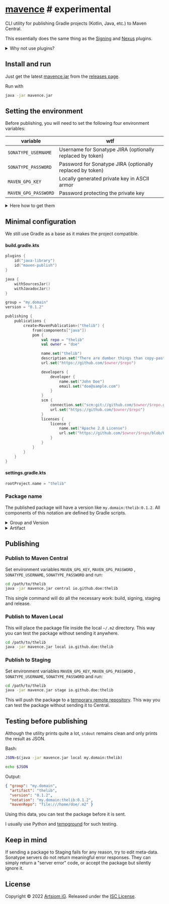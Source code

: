 # [mavence](https://github.com/rtmigo/mavence) # experimental

CLI utility for publishing Gradle projects (Kotlin, Java, etc.) to Maven
Central.

This essentially does the same thing as
the [Signing](https://docs.gradle.org/current/userguide/signing_plugin.html) and
[Nexus](https://github.com/gradle-nexus/publish-plugin) plugins.

<details><summary>Why not use plugins?</summary>

- Building locally
- Publishing somewhere

These tasks are almost unrelated.

By placing publishing logic in a build script, you make the foundation of the
project shaky.

It's very easy to make a Gradle script big and ugly. Especially if
it's supposed to work in CI/CD. Gradle itself is a monster of complexity.
Feeding the monster with excessive tasks is the last thing to do.

However, we still use some Gradle plugins. This is the Gradle `maven-publish`,
that creates, i.e. builds a local copy of a Maven package.

</details>

## Install and run

Just get the latest [mavence.jar](https://github.com/rtmigo/mavence/releases/latest/download/mavence.jar) 
from the [releases page](https://github.com/rtmigo/mavence/releases).

Run with

```bash
java -jar mavence.jar
```

## Setting the environment

Before publishing, you will need to set the following four environment
variables:

| variable             | wtf                                                       |
|----------------------|-----------------------------------------------------------|
| `SONATYPE_USERNAME`  | Username for Sonatype JIRA (optionally replaced by token) |
| `SONATYPE_PASSWORD`  | Password for Sonatype JIRA (optionally replaced by token) |
| `MAVEN_GPG_KEY`      | Locally generated private key in ASCII armor              |  
| `MAVEN_GPG_PASSWORD` | Password protecting the private key                       |

<details><summary>Here how to get them</summary>

1. You need to register on the Sonatype site and chat with bots in
   their JIRA system, until they **verify** that you can publish a package. That
   gives you `SONATYPE_USERNAME` and `SONATYPE_PASSWORD` you can use for
   publishing.

2. You generate GPG keys in your own terminal. At that point, they are just
   files. It remains to figure out what are **public**, **private** keys and
   what is a **password**. The public key must be sent to a keyserver, and the
   private and password must be exported to variables `MAVEN_GPG_KEY`
   and `MAVEN_GPG_PASSWORD`.

I can't go into more detail as releasing to Maven Central
should be your own hero's journey into the unknown and chilling.
</details>

## Minimal configuration

We still use Gradle as a base as it makes the project compatible.

#### build.gradle.kts

```kotlin
plugins {
    id("java-library")
    id("maven-publish")
}

java {
    withSourcesJar()
    withJavadocJar()
}

group = "my.domain"
version = "0.1.2"

publishing {
    publications {
        create<MavenPublication>("thelib") {
            from(components["java"])
            pom {
                val repo = "thelib"
                val owner = "doe"

                name.set("thelib")
                description.set("There are dumber things than copy-pasting")
                url.set("https://github.com/$owner/$repo")

                developers {
                    developer {
                        name.set("John Doe")
                        email.set("doe@sample.com")
                    }
                }
                scm {
                    connection.set("scm:git://github.com/$owner/$repo.git")
                    url.set("https://github.com/$owner/$repo")
                }
                licenses {
                    license {
                        name.set("Apache 2.0 License")
                        url.set("https://github.com/$owner/$repo/blob/HEAD/LICENSE")
                    }
                }
            }
        }
    }
}
```

#### settings.gradle.kts

```kotlin
rootProject.name = "thelib"
```

### Package name

The published package will have a version like `my.domain:thelib:0.1.2`.
All components of this notation are defined by Gradle scripts.

<details><summary>Group and Version</summary>

It is the first and third part of `my.domain:thelib:0.1.2`,
i.e. `my.domain`
and `0.1.2`.

They can be defined in `build.gradle.kts` like that:

```kotlin
group = "my.domain"
version = "0.1.2"
```

</details>

<details><summary>Artifact</summary>

It is the second part of `my.domain:thelib:1.0.0`, i.e. `thelib`.

`mavence` takes it
from [archivesBaseName](https://docs.gradle.org/current/dsl/org.gradle.api.Project.html#org.gradle.api.Project:archivesBaseName)
Gradle property.

#### If we release the root project:

```
thelib/                   <<< dir name will be the artifact name 
    src/
    build.gradle.kts
    settings.gradle.kts   <<< unless redefined here
```

The redefine the root project name, add the following:

```kotlin
// settings.gradle.kts

rootProject.name = "newname"
```     

#### If we release a subproject:

```
myrootproject/ 
    thelib/               <<< dir name will be the artifact name
        src/
        build.gradle.kts
    settings.gradle.kts    
```

</details>


## Publishing

### Publish to Maven Central

Set environment variables `MAVEN_GPG_KEY`, `MAVEN_GPG_PASSWORD`
, `SONATYPE_USERNAME`, `SONATYPE_PASSWORD` and run:

```bash
cd /path/to/thelib
java -jar mavence.jar central io.github.doe:thelib 
```

This single command will do all the necessary work: build, signing, staging
and release.

### Publish to Maven Local

This will place the package file inside the local `~/.m2` directory. This way
you can
test the package without sending it anywhere.

```bash
cd /path/to/thelib
java -jar mavence.jar local io.github.doe:thelib 
```

### Publish to Staging

Set environment variables `MAVEN_GPG_KEY`, `MAVEN_GPG_PASSWORD`
, `SONATYPE_USERNAME`, `SONATYPE_PASSWORD` and run:

```bash
cd /path/to/thelib
java -jar mavence.jar stage io.github.doe:thelib 
```

This will push the package to
a [temporary remote repository](https://s01.oss.sonatype.org/content/repositories/).
This way you can test the package without sending it to Central.

## Testing before publishing

Although the utility prints quite a lot, `stdout` remains clean and only 
prints the result as JSON.

Bash: 
```bash
JSON=$(java -jar mavence.jar local my.domain:thelib)

echo $JSON
```
Output:
```json
{ "group": "my.domain",
  "artifact": "thelib",
  "version": "0.1.2",
  "notation": "my.domain:thelib:0.1.2",
  "mavenRepo": "file:///home/doe/.m2" }
```

Using this data, you can test the package before it is sent.

I usually use Python and [tempground](https://pypi.org/project/tempground/) for such testing.

## Keep in mind

If sending a package to Staging fails for any reason, try to edit meta-data.
Sonatype servers do not return meaningful error responses. They can simply 
return a "server error" code, or accept the package but silently ignore it.

## License

Copyright © 2022 [Artsiom iG](https://github.com/rtmigo).
Released under the [ISC License](LICENSE).